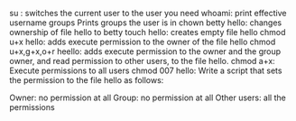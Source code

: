 su <username>: switches the current user to the user you need
whoami: print effective username
groups <username> Prints groups the user is in
chown betty hello: changes ownership of file hello to betty
touch hello: creates empty file hello
chmod u+x hello: adds execute permission to the owner of the file hello
chmod u+x,g+x,o+r heello:  adds execute permission to the owner and the group owner, and read permission to other users, to the file hello.
chmod a+x: Execute permissions to all users
chmod 007 hello: Write a script that sets the permission to the file hello as follows:

Owner: no permission at all
Group: no permission at all
Other users: all the permissions



